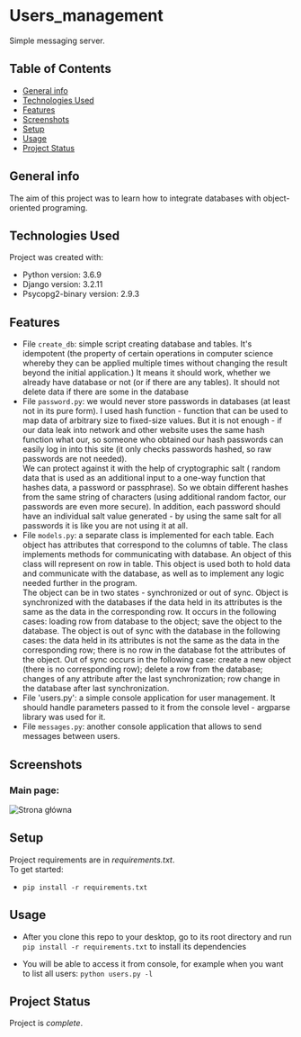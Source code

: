 # Users_management

Simple messaging server. 


## Table of Contents
* [General info](#general-info)
* [Technologies Used](#technologies-used)
* [Features](#features)
* [Screenshots](#screenshots)
* [Setup](#setup)
* [Usage](#usage)
* [Project Status](#project-status)


## General info
The aim of this project was to learn how to integrate databases with object-oriented programing.


## Technologies Used
Project was created with:
* Python version: 3.6.9
* Django version: 3.2.11
* Psycopg2-binary version: 2.9.3


## Features
* File `create_db`: simple script creating database and tables. It's idempotent (the property of certain operations in
computer science whereby they can be applied multiple times without changing the result beyond the initial application.)
It means it should work, whether we already have database or not (or if there are any tables). It should not delete data
if there are some in the database
* File `password.py`: we would never store passwords in databases (at least not in its pure form). I used hash
function - function that can be used to map data of arbitrary size to fixed-size values. But it is not enough - if our
data leak into network and other website uses the same hash function what our, so someone who obtained our hash
passwords can easily log in into this site (it only checks passwords hashed, so raw passwords are not needed). <br>
We can protect against it with the help of cryptographic salt ( random data that is used as an additional input to a
one-way function that hashes data, a password or passphrase). So we obtain different hashes from the same string of
characters (using additional random factor, our passwords are even more secure). In addition, each password should have
an individual salt value generated - by using the same salt for all passwords it is like you are not using it at all.
* File `models.py`: a separate class is implemented for each table. Each object has attributes that correspond to the
columns of table. The class implements methods for communicating with database. An object of this class will represent
on row in table. This object is used both to hold data and communicate with the database, as well as to implement any
logic needed further in the program. <br>
The object can be in two states - synchronized or out of sync. Object is synchronized with the databases if the data
held in its attributes is the same as the data in the corresponding row. It occurs in the following cases: loading row
from database to the object; save the object to the database. The object is out of sync with the database in the
following cases: the data held in its attributes is not the same as the data in the corresponding row; there is no row
in the database fot the attributes of the object. Out of sync occurs in the following case: create a new object (there
is no corresponding row); delete a row from the database; changes of any attribute after the last synchronization; row
change in the database after last synchronization.
* File 'users.py': a simple console application for user management. It should handle parameters passed to it from the
console level - argparse library was used for it.
* File `messages.py`: another console application that allows to send messages between users. 


## Screenshots

### Main page:
![Strona główna](/screenshots/1.png)


## Setup
Project requirements are in _requirements.txt_. <br>
To get started:
* `pip install -r requirements.txt`


## Usage
* After you clone this repo to your desktop, go to its root directory and run `pip install -r requirements.txt`
to install its dependencies

* You will be able to access it from console, for example when you want to list all users: `python users.py -l`


## Project Status
Project is _complete_.
